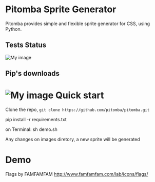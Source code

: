 Pitomba Sprite Generator
=================

Pitomba provides simple and flexible sprite generator for CSS, using Python.

Tests Status
-----------------
![My image](https://travis-ci.org/pitomba/pitomba.png)

Pip's downloads
----------------
![My image](https://pypip.in/d/spriter/badge.png)
Quick start
=================

Clone the repo, `git clone https://github.com/pitomba/pitomba.git`

pip install -r requirements.txt

on Terminal:
sh demo.sh

Any changes on images diretory, a new sprite will be generated

Demo
=================

Flags by FAMFAMFAM
http://www.famfamfam.com/lab/icons/flags/
